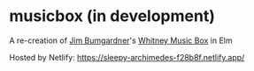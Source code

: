# musicbox (in development)

A re-creation of [Jim Bumgardner](https://krazydad.com/about.php)'s [Whitney Music Box](http://whitneymusicbox.org/) in Elm

Hosted by Netlify: https://sleepy-archimedes-f28b8f.netlify.app/
